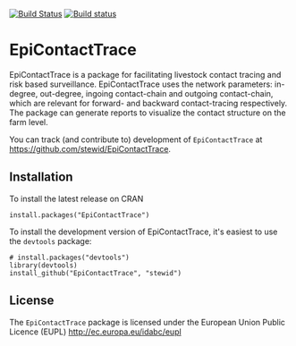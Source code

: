[![Build Status](https://travis-ci.org/stewid/EpiContactTrace.svg)](https://travis-ci.org/stewid/EpiContactTrace)
[![Build status](https://ci.appveyor.com/api/projects/status/2xpa13qi4s2gxso4?svg=true)](https://ci.appveyor.com/project/stewid/epicontacttrace)

# EpiContactTrace

EpiContactTrace is a package for facilitating livestock contact tracing
and risk based surveillance.  EpiContactTrace uses the network
parameters: in-degree, out-degree, ingoing contact-chain and outgoing
contact-chain, which are relevant for forward- and backward
contact-tracing respectively. The package can generate reports to
visualize the contact structure on the farm level.

You can track (and contribute to) development of `EpiContactTrace` at
https://github.com/stewid/EpiContactTrace.

## Installation

To install the latest release on CRAN

```
install.packages("EpiContactTrace")
```

To install the development version of EpiContactTrace, it's easiest to
use the `devtools` package:

```
# install.packages("devtools")
library(devtools)
install_github("EpiContactTrace", "stewid")
```

License
-------

The `EpiContactTrace` package is licensed under the European Union
Public Licence (EUPL) http://ec.europa.eu/idabc/eupl
